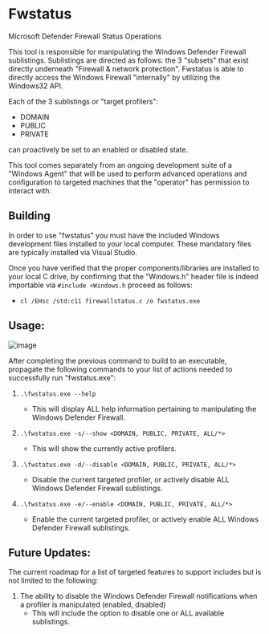 # Fwstatus
Microsoft Defender Firewall Status Operations

This tool is responsible for manipulating the Windows Defender Firewall sublistings. Sublistings are directed as follows: the 3 "subsets" that exist directly underneath "Firewall & network protection". Fwstatus is able to directly access the Windows
Firewall "internally" by utilizing the Windows32 API.

Each of the 3 sublistings or "target profilers":
  * DOMAIN
  * PUBLIC
  * PRIVATE

can proactively be set to an enabled or disabled state.

This tool comes separately from an ongoing development suite of a "Windows Agent" that will be used to perform advanced operations and configuration to targeted machines that the "operator" has permission to interact with.

## Building
In order to use "fwstatus" you must have the included Windows development files installed to your local computer. These mandatory files are typically installed via Visual Studio.

Once you have verified that the proper components/libraries are installed to your local C drive, by confirming that the "Windows.h" header file is indeed importable via `#include <Windows.h` proceed as follows:
* `cl /EHsc /std:c11 firewallstatus.c /o fwstatus.exe`


## Usage:

![image](https://github.com/PlatinumVoyager/fwstatus/assets/116006542/9d6c31cc-40ee-4d5a-90b3-ef5270d3ae8a)

After completing the previous command to build to an executable, propagate the following commands to your list of actions needed to successfully run "fwstatus.exe":
1. `.\fwstatus.exe --help`
   - This will display ALL help information pertaining to manipulating the Windows Defender Firewall.

1. `.\fwstatus.exe -s/--show <DOMAIN, PUBLIC, PRIVATE, ALL/*>`
   - This will show the currently active profilers.

1. `.\fwstatus.exe -d/--disable <DOMAIN, PUBLIC, PRIVATE, ALL/*>`
   - Disable the current targeted profiler, or actively disable ALL Windows Defender Firewall sublistings.
  
1. `.\fwstatus.exe -e/--enable <DOMAIN, PUBLIC, PRIVATE, ALL/*>`
   - Enable the current targeted profiler, or actively enable ALL Windows Defender Firewall sublistings.
  
## Future Updates:
The current roadmap for a list of targeted features to support includes but is not limited to the following:
1. The ability to disable the Windows Defender Firewall notifications when a profiler is manipulated (enabled, disabled)
    - This will include the option to disable one or ALL available sublistings.
  
